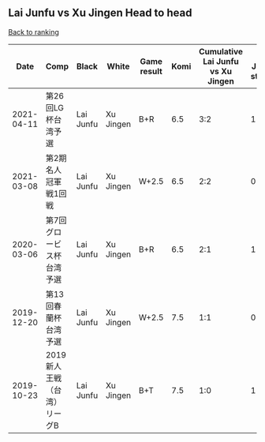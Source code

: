 ## Lai Junfu vs Xu Jingen Head to head

[Back to ranking](../../index.md)




| **Date** | **Comp** | **Black** | **White** | **Game result** | **Komi** | **Cumulative Lai Junfu vs Xu Jingen** | **Lai Junfu streak** | **Xu Jingen streak** | 
| --- | --- | --- | --- | --- | --- | --- | --- | --- |
| 2021-04-11 | 第26回LG杯台湾予選 | Lai Junfu | Xu Jingen | B+R | 6.5 | 3:2 | 1 | 0 | 
| 2021-03-08 | 第2期名人冠軍戦1回戦 | Lai Junfu | Xu Jingen | W+2.5 | 6.5 | 2:2 | 0 | 1 | 
| 2020-03-06 | 第7回グロービス杯台湾予選 | Lai Junfu | Xu Jingen | B+R | 6.5 | 2:1 | 1 | 0 | 
| 2019-12-20 | 第13回春蘭杯台湾予選 | Lai Junfu | Xu Jingen | W+2.5 | 7.5 | 1:1 | 0 | 1 | 
| 2019-10-23 | 2019新人王戦（台湾）リーグB | Lai Junfu | Xu Jingen | B+T | 7.5 | 1:0 | 1 | 0 |




